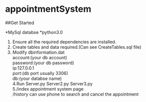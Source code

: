 # appointmentSystem

##Get Started

*MySql databse
*python3.0


1. Ensure all the required dependencies are installed.
2. Create tables and data required.(Can see CreateTables.sql file)
3. Modify dbinformation.dat</br>
		account:(your db account)</br>
		password:(your db password)</br>
		ip:127.0.0.1</br>
		port:(db port usually 3306)</br>
		db:(your databse name)<br>
4.Run Server.py Server2.py Server3.py<br>
5./index appointment system page<br>
/history  can use phone to search and cancel the appointment
